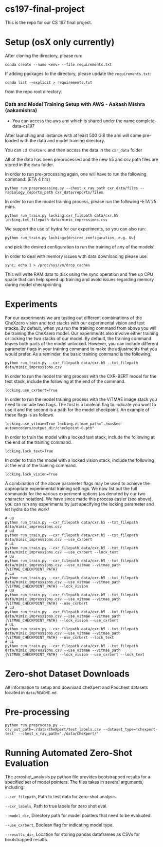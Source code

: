 # cs197-final-project

This is the repo for our CS 197 final project. 

# Setup (osX only currently)

After cloning the directory, please run:

```
conda create --name <env> --file requirements.txt
```

If adding packages to the directory, please update the `requirements.txt`:
```
conda list --explicit > requirements.txt
```
from the repo root directory.

### Data and Model Training Setup with AWS - Aakash Mishra (aakamishra)

- You can access the aws ami which is shared under the name complete-data-cs197

After launching and instance with at least 500 GiB the ami will come pre-loaded with the data and model training directory.

You can `cd CheXzero` and then access the data in the `cxr_data` folder

All of the data has been preprocessed and the new h5 and csv path files are stored in the `data` folder. 

In order to run pre-processing again, one will have to run the following command: (ETA 4 hrs)

```
python run_preprocessing.py --chest_x_ray_path cxr_data/files --radiology_reports_path cxr_data/reports/files
```

In order to run the model training process, please run the following -ETA 25 mins.

```
python run_train.py locking.cxr_filepath data/cxr.h5 locking.txt_filepath data/mimic_impressions.csv
```

We support the use of hydra for our experiments, so you can also run:

```
python run_train.py locking={desired_configuration, e.g. Uu}
```

and pick the desired configuration to run the training of any of the models!

In order to deal with memory issues with data downloading please use:

```
sync; echo 1 > /proc/sys/vm/drop_caches
```

This will write RAM data to disk using the sync operation and free up CPU space that can help speed up training and avoid issues regarding memory during model checkpointing. 

# Experiments

For our experiments we are testing out different combinations of the CheXzero vision and text stacks with our experimental vision and text stacks. By default, when you run the training command from above you will be training the CheXzero model. Our experiments also involve either training or locking the two stacks of our model. By default, the training command leaves both parts of the model unlocked. However, you can include different parameter flags in your training command to make the adjustments that you would prefer. As a reminder, the basic training command is the following.

```
python run_train.py --cxr_filepath data/cxr.h5 --txt_filepath data/mimic_impressions.csv
```

In order to run the model training process with the CXR-BERT model for the text stack, include the following at the end of the command.

```
locking.use_cxrbert=True
```

In order to run the model training process with the ViTMAE image stack you need to include two flags. The first is a boolean flag to indicate you want to use it and the second is a path for the model checkpoint. An example of these flags is as follows.

```
locking.use_vitmae=True locking.vitmae_path="./masked-autoencoders/output_dir/checkpoint-0.pth"
```

In order to train the model with a locked text stack, include the following at the end of the training command.

```
locking.lock_text=True
```

In order to train the model with a locked vision stack, include the following at the end of the training command.

```
locking.lock_vision=True
```

A combination of the above parameter flags may be used to achieve the appropriate experimental training settings. We now list out the full commands for the various experiment options (as denoted by our two character notation). We have since made this process easier (see above), you can run any experiments by just specifying the locking parameter and let hydra do the work!

```
# uu
python run_train.py --cxr_filepath data/cxr.h5 --txt_filepath data/mimic_impressions.csv
# uU
python run_train.py --cxr_filepath data/cxr.h5 --txt_filepath data/mimic_impressions.csv --use_cxrbert
# uL
python run_train.py --cxr_filepath data/cxr.h5 --txt_filepath data/mimic_impressions.csv --use_cxrbert --lock_text
# Uu
python run_train.py --cxr_filepath data/cxr.h5 --txt_filepath data/mimic_impressions.csv --use_vitmae --vitmae_path {ViTMAE_CHECKPOINT_PATH}
# Lu
python run_train.py --cxr_filepath data/cxr.h5 --txt_filepath data/mimic_impressions.csv --use_vitmae --vitmae_path {ViTMAE_CHECKPOINT_PATH} --lock_vision
# UU
python run_train.py --cxr_filepath data/cxr.h5 --txt_filepath data/mimic_impressions.csv --use_vitmae --vitmae_path {ViTMAE_CHECKPOINT_PATH} --use_cxrbert
# LU
python run_train.py --cxr_filepath data/cxr.h5 --txt_filepath data/mimic_impressions.csv --use_vitmae --vitmae_path {ViTMAE_CHECKPOINT_PATH} --lock_vision --use_cxrbert
# UL
python run_train.py --cxr_filepath data/cxr.h5 --txt_filepath data/mimic_impressions.csv --use_vitmae --vitmae_path {ViTMAE_CHECKPOINT_PATH} --use_cxrbert --lock_text
# LL
python run_train.py --cxr_filepath data/cxr.h5 --txt_filepath data/mimic_impressions.csv --use_vitmae --vitmae_path {ViTMAE_CHECKPOINT_PATH} --lock_vision --use_cxrbert --lock_text
```

# Zero-shot Dataset Downloads

All information to setup and download cheXpert and Padchest datasets located in `data/README.md`.

# Pre-processing

```
python run_preprocess.py --csv_out_path=./data/CheXpert/test_labels.csv --dataset_type='chexpert-test' --chest_x_ray_path='./data/CheXpert/'
```

# Running Automated Zero-Shot Evaluation

The zeroshot_analysis.py python file provides bootstrapped results for a specified set of model pointers. The files takes in several arguments, including:

`--cxr_filepath`, Path to test data for zero-shot analysis.

`--cxr_labels`, Path to true labels for zero shot eval.

`--model_dir`, Directory path for model pointers that need to be evaluated.

`--use_cxrbert`, Boolean flag for indicating model type.

`--results_dir`, Location for storing pandas dataframes as CSVs for bootstrapped results.
